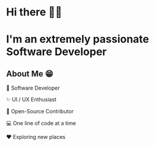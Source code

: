 # Hi there 👋🏻

# I'm an extremely passionate Software Developer 
## About Me 😁
📱 Software Developer

✨ UI / UX Enthusiast

📖 Open-Source Contributor

💻 One line of code at a time

♥️ Exploring new places
